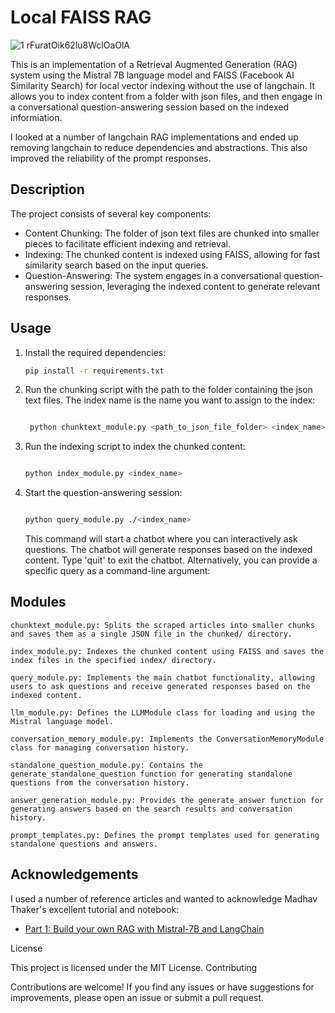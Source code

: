 
# Local FAISS RAG


![1 rFuratOik62lu8WclOaOlA](https://github.com/mrdavtan/Local_FAISS_RAG/assets/21132073/f1f66ea3-f18b-4625-98aa-2b182b9b2fd8)



This is an implementation of a Retrieval Augmented Generation (RAG) system using the Mistral 7B language model and FAISS (Facebook AI Similarity Search) for local vector indexing without the use of langchain. It allows you to index content from a folder with json files, and then engage in a conversational question-answering session based on the indexed informiation.

I looked at a number of langchain RAG implementations and ended up removing langchain to reduce dependencies and abstractions. This also improved the reliability of the prompt responses.

## Description

The project consists of several key components:
- Content Chunking: The folder of json text files are chunked into smaller pieces to facilitate efficient indexing and retrieval.
- Indexing: The chunked content is indexed using FAISS, allowing for fast similarity search based on the input queries.
- Question-Answering: The system engages in a conversational question-answering session, leveraging the indexed content to generate relevant responses.

## Usage

1. Install the required dependencies:
   ```bash
   pip install -r requirements.txt

   ```

2. Run the chunking script with the path to the folder containing the json text files. The index name is the name you want to assign to the index:

   ```bash

    python chunktext_module.py <path_to_json_file_folder> <index_name>

   ```

3. Run the indexing script to index the chunked content:

   ```bash

   python index_module.py <index_name>

   ```
4. Start the question-answering session:

    ```bash

    python query_module.py ./<index_name>

    ```

   This command will start a chatbot where you can interactively ask questions. The chatbot will generate responses based on the indexed content. Type 'quit' to exit the chatbot. Alternatively, you can provide a specific query as a command-line argument:

## Modules

    chunktext_module.py: Splits the scraped articles into smaller chunks and saves them as a single JSON file in the chunked/ directory.

    index_module.py: Indexes the chunked content using FAISS and saves the index files in the specified index/ directory.

    query_module.py: Implements the main chatbot functionality, allowing users to ask questions and receive generated responses based on the indexed content.

    llm_module.py: Defines the LLMModule class for loading and using the Mistral language model.

    conversation_memory_module.py: Implements the ConversationMemoryModule class for managing conversation history.

    standalone_question_module.py: Contains the generate_standalone_question function for generating standalone questions from the conversation history.

    answer_generation_module.py: Provides the generate_answer function for generating answers based on the search results and conversation history.

    prompt_templates.py: Defines the prompt templates used for generating standalone questions and answers.

## Acknowledgements

I used a number of reference articles and wanted to acknowledge Madhav Thaker's excellent tutorial and notebook:
- [Part 1: Build your own RAG with Mistral-7B and LangChain](https://medium.com/@madhavthaker/build-your-own-rag-with-mistral-7b-and-langchain-eeb57efb4130)

License

This project is licensed under the MIT License.
Contributing

Contributions are welcome! If you find any issues or have suggestions for improvements, please open an issue or submit a pull request.
